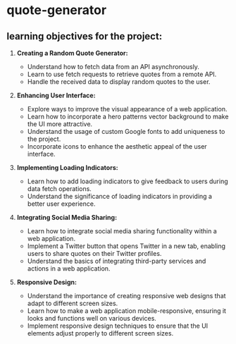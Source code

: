 # quote-generator

## learning objectives for the project:

1. **Creating a Random Quote Generator:**
   - Understand how to fetch data from an API asynchronously.
   - Learn to use fetch requests to retrieve quotes from a remote API.
   - Handle the received data to display random quotes to the user.
     
2. **Enhancing User Interface:**
   - Explore ways to improve the visual appearance of a web application.
   - Learn how to incorporate a hero patterns vector background to make the UI more attractive.
   - Understand the usage of custom Google fonts to add uniqueness to the project.
   - Incorporate icons to enhance the aesthetic appeal of the user interface.

3. **Implementing Loading Indicators:**
   - Learn how to add loading indicators to give feedback to users during data fetch operations.
   - Understand the significance of loading indicators in providing a better user experience.

4. **Integrating Social Media Sharing:**
   - Learn how to integrate social media sharing functionality within a web application.
   - Implement a Twitter button that opens Twitter in a new tab, enabling users to share quotes on their Twitter profiles.
   - Understand the basics of integrating third-party services and actions in a web application.

5. **Responsive Design:**
   - Understand the importance of creating responsive web designs that adapt to different screen sizes.
   - Learn how to make a web application mobile-responsive, ensuring it looks and functions well on various devices.
   - Implement responsive design techniques to ensure that the UI elements adjust properly to different screen sizes.
